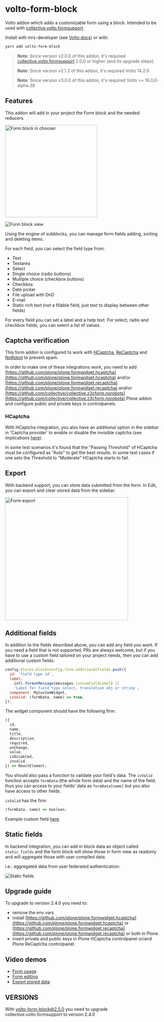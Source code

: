 # volto-form-block

Volto addon which adds a customizable form using a block.
Intended to be used with [collective.volto.formsupport](https://github.com/collective/collective.volto.formsupport).

Install with mrs-developer (see [Volto docs](https://docs.voltocms.com/customizing/add-ons/)) or with:

```bash
yarn add volto-form-block
```

> **Note**: Since version v2.0.0 of this addon, it's required [collective.volto.formsupport](https://github.com/collective/collective.volto.formsupport) 2.0.0 or higher (and its upgrade steps).
>
> **Note**: Since version v2.1.2 of this addon, it's required Volto 14.2.0
>
> **Note**: Since version v3.0.0 of this addon, it's required Volto >= 16.0.0-alpha.38

## Features

This addon will add in your project the Form block and the needed reducers.

<img alt="Form block in chooser" src="./docs/form-block-chooser.png" width="300" />

![Form block view](./docs/form-block-view.png)

Using the engine of subblocks, you can manage form fields adding, sorting and deleting items.

For each field, you can select the field type from:

- Text
- Textarea
- Select
- Single choice (radio buttons)
- Multiple choice (checkbox buttons)
- Checkbox
- Date picker
- File upload with DnD
- E-mail
- Static rich text (not a fillable field, just text to display between other fields)

For every field you can set a label and a help text.
For select, radio and checkbox fields, you can select a list of values.

## Captcha verification

This form addon is configured to work with [HCaptcha](https://www.hcaptcha.com), [ReCaptcha](https://www.google.com/recaptcha/) and
[NoRobot](https://github.com/collective/collective.z3cform.norobots) to prevent spam.

In order to make one of these integrations work, you need to add
[https://github.com/plone/plone.formwidget.hcaptcha](https://github.com/plone/plone.formwidget.hcaptcha) and/or
[https://github.com/plone/plone.formwidget.recaptcha](https://github.com/plone/plone.formwidget.recaptcha) and/or
[https://github.com/collective/collective.z3cform.norobots](https://github.com/collective/collective.z3cform.norobots)
Plone addon and configure public and private keys in controlpanels.

### HCaptcha

With HCaptcha integration, you also have an additional option in the sidebar in 'Captcha provider' to enable or disable the invisible captcha (see implications [here](https://docs.hcaptcha.com/faq#do-i-need-to-display-anything-on-the-page-when-using-hcaptcha-in-invisible-mode)).

In some test scenarios it's found that the "Passing Threshold" of HCaptcha must be configured as "Auto" to get the best results. In some test cases if one sets the Threshold to "Moderate" HCaptcha starts to fail.

## Export

With backend support, you can store data submitted from the form.
In Edit, you can export and clear stored data from the sidebar.

<img alt="Form export" src="./docs/store-export-data.png" width="400" />

## Additional fields

In addition to the fields described above, you can add any field you want.
If you need a field that is not supported, PRs are always welcome, but if you have to use a custom field tailored on your project needs, then you can add additional custom fields.

```jsx
config.blocks.blocksConfig.form.additionalFields.push({
  id: 'field type id',
  label:
    intl.formatMessage(messages.customFieldLabel) ||
    'Label for field type select, translation obj or string',
  component: MyCustomWidget,
  isValid: (formData, name) => true,
});
```

The widget component should have the following firm:

```js
({
  id,
  name,
  title,
  description,
  required,
  onChange,
  value,
  isDisabled,
  invalid,
}) => ReactElement;
```

You should also pass a function to validate your field's data.
The `isValid` function accepts `formData` (the whole form data) and the name of the field, thus you can access to your fields' data as `formData[name]` but you also have access to other fields.

`isValid` has the firm:

```js
(formData, name) => boolean;
```

Example custom field [here](https://gist.github.com/nzambello/30949078616328e6ee0293e5b302bb40).

## Static fields

In backend integration, you can add in block data an object called `static_fields` and the form block will show those in form view as readonly and will aggregate those with user compiled data.

i.e.: aggregated data from user federated authentication:

![Static fields](./docs/form-static-fields.png)

## Upgrade guide

To upgrade to version 2.4.0 you need to:

- remove the env vars
- install [https://github.com/plone/plone.formwidget.hcaptcha](https://github.com/plone/plone.formwidget.hcaptcha) or [https://github.com/plone/plone.formwidget.recaptcha](https://github.com/plone/plone.formwidget.recaptcha) or both in Plone.
- insert private and public keys in Plone HCaptcha controlpanel or/and Plone ReCaptcha controlpanel.

## Video demos

- [Form usage](https://youtu.be/v5KtjEACRmI)
- [Form editing](https://youtu.be/wmTpzYBtNCQ)
- [Export stored data](https://youtu.be/3zVUaGaaVOg)

## VERSIONS

With volto-form-block@2.5.0 you need to upgrade collective.volto.formsupport to version 2.4.0
